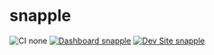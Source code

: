 # snapple

![CI none](https://img.shields.io/badge/ci-none-orange.svg)
[![Dashboard snapple](https://img.shields.io/badge/dashboard-snapple-yellow.svg)](https://dashboard.pantheon.io/sites/16db21d2-e3cd-4dd4-bd6d-33f8ab398bb4#dev/code)
[![Dev Site snapple](https://img.shields.io/badge/site-snapple-blue.svg)](http://dev-snapple.pantheonsite.io/)